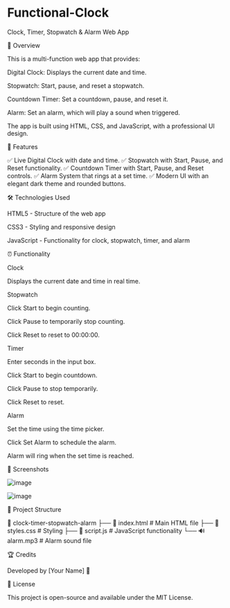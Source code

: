 # Functional-Clock
Clock, Timer, Stopwatch & Alarm Web App

📌 Overview

This is a multi-function web app that provides:

Digital Clock: Displays the current date and time.

Stopwatch: Start, pause, and reset a stopwatch.

Countdown Timer: Set a countdown, pause, and reset it.

Alarm: Set an alarm, which will play a sound when triggered.

The app is built using HTML, CSS, and JavaScript, with a professional UI design.

🎨 Features

✅ Live Digital Clock with date and time.
✅ Stopwatch with Start, Pause, and Reset functionality.
✅ Countdown Timer with Start, Pause, and Reset controls.
✅ Alarm System that rings at a set time.
✅ Modern UI with an elegant dark theme and rounded buttons.

🛠️ Technologies Used

HTML5 - Structure of the web app

CSS3 - Styling and responsive design

JavaScript - Functionality for clock, stopwatch, timer, and alarm

⏰ Functionality

Clock

Displays the current date and time in real time.

Stopwatch

Click Start to begin counting.

Click Pause to temporarily stop counting.

Click Reset to reset to 00:00:00.

Timer

Enter seconds in the input box.

Click Start to begin countdown.

Click Pause to stop temporarily.

Click Reset to reset.

Alarm

Set the time using the time picker.

Click Set Alarm to schedule the alarm.

Alarm will ring when the set time is reached.

📸 Screenshots

![image](https://github.com/user-attachments/assets/b0334f59-2313-4217-8f98-fc00554c3a87)

![image](https://github.com/user-attachments/assets/f3ef8b31-8893-4a10-9425-c8de5d6c7ca6)



📂 Project Structure

📁 clock-timer-stopwatch-alarm
├── 📄 index.html   # Main HTML file
├── 🎨 styles.css   # Styling
├── 🚀 script.js    # JavaScript functionality
└── 🔊 alarm.mp3    # Alarm sound file

🏆 Credits

Developed by [Your Name] 🚀

📜 License

This project is open-source and available under the MIT License.

